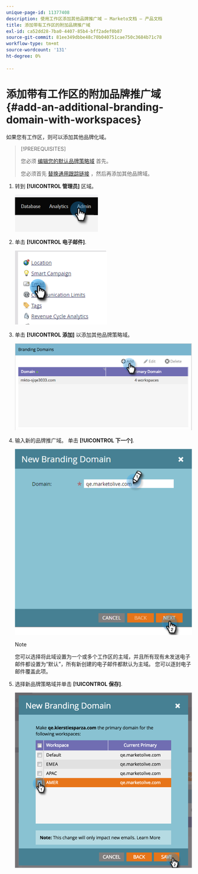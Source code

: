 ```yaml
---
unique-page-id: 11377408
description: 使用工作区添加其他品牌推广域 — Marketo文档 — 产品文档
title: 添加带有工作区的附加品牌推广域
exl-id: ca52dd28-7ba0-4407-85b4-bff2adef0b87
source-git-commit: 81ee349dbbe48c70b040751cae750c3684b71c78
workflow-type: tm+mt
source-wordcount: '131'
ht-degree: 0%

---
```


# 添加带有工作区的附加品牌推广域 {#add-an-additional-branding-domain-with-workspaces}

如果您有工作区，则可以添加其他品牌化域。

>[!PREREQUISITES]
>
>您必须 [编辑您的默认品牌策略域](/help/marketo/product-docs/administration/email-setup/add-multiple-branding-domains/edit-your-default-branding-domain.md) 首先。
>
>您必须首先 [替换通用跟踪链接](/help/marketo/product-docs/administration/email-setup/add-multiple-branding-domains/edit-your-default-branding-domain-with-workspaces.md) ，然后再添加其他品牌域。

1. 转到 **[!UICONTROL 管理员]** 区域。

   ![](assets/add-an-additional-branding-domain-with-workspaces-1.png)

1. 单击 **[!UICONTROL 电子邮件]**.

   ![](assets/add-an-additional-branding-domain-with-workspaces-2.png)

1. 单击 **[!UICONTROL 添加]** 以添加其他品牌策略域。

   ![](assets/add-an-additional-branding-domain-with-workspaces-3.png)

1. 输入新的品牌推广域。 单击 **[!UICONTROL 下一个]**.

   ![](assets/add-an-additional-branding-domain-with-workspaces-4.png)

   >[!NOTE]
   >
   >您可以选择将此域设置为一个或多个工作区的主域，并且所有现有未发送电子邮件都设置为“默认”，所有新创建的电子邮件都默认为主域。 您可以逐封电子邮件覆盖此项。

1. 选择新品牌策略域并单击 **[!UICONTROL 保存]**.

   ![](assets/add-an-additional-branding-domain-with-workspaces-5.png)
